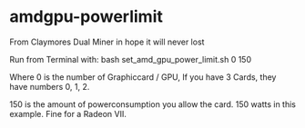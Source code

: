 # amdgpu-powerlimit

From Claymores Dual Miner in hope it will never lost

Run from Terminal with:
bash set_amd_gpu_power_limit.sh 0 150

Where 0 is the number of Graphiccard / GPU, If you have 3 Cards, they have numbers 0, 1, 2.

150 is the amount of powerconsumption you allow the card. 150 watts in this example. Fine for a Radeon VII.
